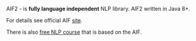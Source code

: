 AIF2 - is **fully language independent** NLP library. AIF2 written in Java 8+. 

For details see official AIF [site](http://aif.io). 

There is also [free NLP course](https://www.youtube.com/channel/UC9EwPNhdtRob_IhKQ0ViVnQ) that is based on the AIF.
